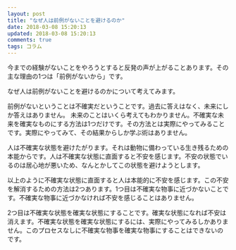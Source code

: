 ```yaml
---
layout: post
title: "なぜ人は前例がないことを避けるのか"
date: 2018-03-08 15:20:13
updated: 2018-03-08 15:20:13
comments: true
tags: コラム
---
```


今までの経験がないことをやろうとすると反発の声が上がることあります。その主な理由の1つは「前例がないから」です。

なぜ人は前例がないことを避けるのかについて考えてみます。

前例がないということは不確実だということです。過去に答えはなく、未来にしか答えはありません。
未来のことはいくら考えてもわかりません。不確実な未来を確実なものにする方法は1つだけです。その方法とは実際にやってみることです。実際にやってみて、その結果からしか学ぶ術はありません。

人は不確実な状態を避けたがります。それは動物に備わっている生き残るための本能からです。人は不確実な状態に直面すると不安を感じます。不安の状態でいるのは居心地が悪いため、なんとかしてこの状態を避けようとします。

以上のように不確実な状態に直面すると人は本能的に不安を感じます。この不安を解消するための方法は2つあります。1つ目は不確実な物事に近づかないことです。不確実な物事に近づかなければ不安を感じることはありません。

2つ目は不確実な状態を確実な状態にすることです。確実な状態になれば不安は消えます。不確実な状態を確実な状態にするには、実際にやってみるしかありません。このプロセスなしに不確実な物事を確実な物事にすることはできないのです。
